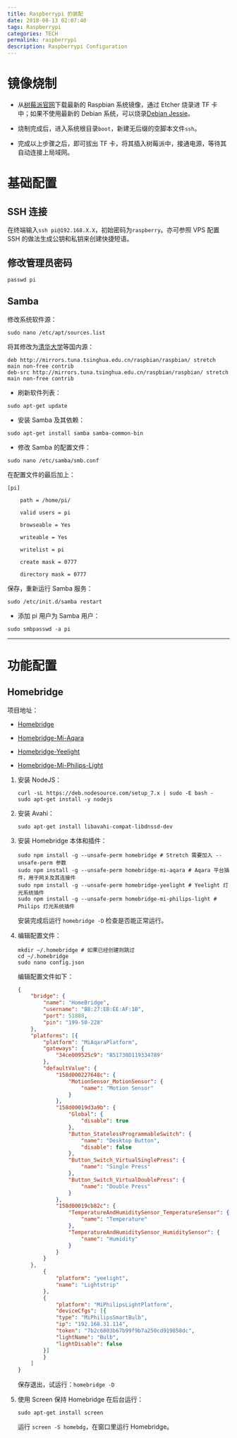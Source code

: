 ```yaml
---
title: Raspberrypi 的装配
date: 2018-08-13 02:07:40
tags: Raspberrypi
categories: TECH
permalink: raspberrypi
description: Raspberrypi Configuration
---
```


# 镜像烧制

- 从[树莓派官网](https://www.raspberrypi.org/downloads/raspbian/)下载最新的 Raspbian 系统镜像，通过 Etcher 烧录进 TF 卡中；如果不使用最新的 Debian 系统，可以烧录[Debian Jessie](https://www.dropbox.com/s/y5vsffe57aa680e/2017-07-05-raspbian-jessie.zip?dl=0)。

- 烧制完成后，进入系统根目录`boot`，新建无后缀的空脚本文件`ssh`。

- 完成以上步骤之后，即可拔出 TF 卡，将其插入树莓派中，接通电源，等待其自动连接上局域网。

# 基础配置

## SSH 连接

在终端输入`ssh pi@192.168.X.X`，初始密码为`raspberry`。亦可参照 VPS 配置 SSH 的做法生成公钥和私钥来创建快捷短语。
    
## 修改管理员密码

```
passwd pi
```
    
## Samba

修改系统软件源：

```
sudo nano /etc/apt/sources.list
```

将其修改为[清华大学](https://mirror.tuna.tsinghua.edu.cn/help/raspbian/)等国内源：

```
deb http://mirrors.tuna.tsinghua.edu.cn/raspbian/raspbian/ stretch main non-free contrib
deb-src http://mirrors.tuna.tsinghua.edu.cn/raspbian/raspbian/ stretch main non-free contrib
```
       
* 刷新软件列表：

```
sudo apt-get update
```
        
* 安装 Samba 及其依赖：

```
sudo apt-get install samba samba-common-bin
```
        
* 修改 Samba 的配置文件：

```
sudo nano /etc/samba/smb.conf
```

在配置文件的最后加上：

```
[pi]

    path = /home/pi/

    valid users = pi

    browseable = Yes

    writeable = Yes

    writelist = pi

    create mask = 0777

    directory mask = 0777
```

保存，重新运行 Samba 服务：
        
```
sudo /etc/init.d/samba restart
```

* 添加 pi 用户为 Samba 用户：

```
sudo smbpasswd -a pi
```

------

# 功能配置

## Homebridge

项目地址：

* [Homebridge](https://github.com/nfarina/homebridge)

* [Homebridge-Mi-Aqara](https://github.com/YinHangCode/homebridge-mi-aqara)

* [Homebridge-Yeelight](https://github.com/vvpossible/homebridge_yeelight)

* [Homebridge-Mi-Philips-Light](https://github.com/YinHangCode/homebridge-mi-philips-light)

1. 安装 NodeJS：

    ```
    curl -sL https://deb.nodesource.com/setup_7.x | sudo -E bash - 
    sudo apt-get install -y nodejs
    ```

2. 安装 Avahi：

    ```
    sudo apt-get install libavahi-compat-libdnssd-dev
    ```
        
3. 安装 Homebridge 本体和插件：

    ```
    sudo npm install -g --unsafe-perm homebridge # Stretch 需要加入 --unsafe-perm 参数   
    sudo npm install -g --unsafe-perm homebridge-mi-aqara # Aqara 平台插件，用于网关及其连接件      
    sudo npm install -g --unsafe-perm homebridge-yeelight # Yeelight 灯光系统插件
    sudo npm install -g --unsafe-perm homebridge-mi-philips-light # Philips 灯光系统插件
    ```

    安装完成后运行 `homebridge -D` 检查是否能正常运行。

4. 编辑配置文件：

    ```
    mkdir ~/.homebridge # 如果已经创建则跳过
    cd ~/.homebridge
    sudo nano config.json
    ```

    编辑配置文件如下：
    
    ```json
    {
        "bridge": {
            "name": "HomeBridge",
            "username": "B8:27:EB:EE:AF:1B",
            "port": 51888,
            "pin": "199-50-228"
        },
        "platforms": [{
            "platform": "MiAqaraPlatform",
            "gateways": {
                "34ce009525c9": "B51730D119334789"
            },
            "defaultValue": {
                "158d000227648c": {
                    "MotionSensor_MotionSensor": {
                        "name": "Motion Sensor"
                    }
                },
                "158d00019d3a9b": {
                    "Global": {
                        "disable": true 
                    },
                    "Button_StatelessProgrammableSwitch": {
                        "name": "Desktop Button",
                        "disable": false
                    },
                    "Button_Switch_VirtualSinglePress": {
                        "name": "Single Press"
                    },
                    "Button_Switch_VirtualDoublePress": {
                        "name": "Double Press"
                    }
                },
                "158d00019cb82c": {
                    "TemperatureAndHumiditySensor_TemperatureSensor": {
                        "name": "Temperature"
                    },
                    "TemperatureAndHumiditySensor_HumiditySensor": {
                        "name": "Humidity"
                    }
                }
            }
        },
            {
                "platform": "yeelight",
                "name": "Lightstrip"   
            },
            {
                "platform": "MiPhilipsLightPlatform",
                "deviceCfgs": [{
                "type": "MiPhilipsSmartBulb",
                "ip": "192.168.31.114",
                "token": "7b2c6803b67b99f9b7a250cd919858dc",
                "lightName": "Bulb",
                "lightDisable": false
            }]
            }
        ]
    }
    ```

    保存退出，试运行：`homebridge -D`

5. 使用 Screen 保持 Homebridge 在后台运行：

    ```
    sudo apt-get install screen
    ```

    运行 `screen -S homebdg`，在窗口里运行 Homebridge。